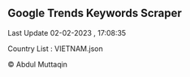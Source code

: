 

## Google Trends Keywords Scraper 
 
Last Update 02-02-2023 , 17:08:35

Country List :
VIETNAM.json



© Abdul Muttaqin 
